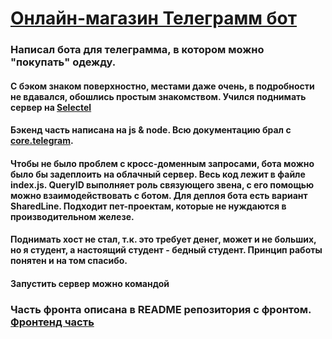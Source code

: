 # [Онлайн-магазин Телеграмм бот](https://t.me/AllInEndTo_bot)

### Написал бота для телеграмма, в котором можно "покупать" одежду.

#### С бэком знаком поверхностно, местами даже очень, в подробности не вдавался, обошлись простым знакомством. Учился поднимать сервер на [Selectel](https://selectel.ru/)

#### Бэкенд часть написана на js & node. Всю документацию брал с [core.telegram](https://core.telegram.org/bots/api).
#### Чтобы не было проблем с кросс-доменным запросами, бота можно было бы задеплоить на облачный сервер. Весь код лежит в файле index.js. QueryID выполняет роль связующего звена, с его помощью можно взаимодействовать с ботом. Для деплоя бота есть вариант SharedLine. Подходит пет-проектам, которые не нуждаются в производительном железе.
#### Поднимать хост не стал, т.к. это требует денег, может и не больших, но я студент, а настоящий студент - бедный студент. Принцип работы понятен и на том спасибо.

#### Запустить сервер можно командой

### Часть фронта описана в README репозитория с фронтом. [Фронтенд часть](https://github.com/AllInEndTo/tg-bot-react)
